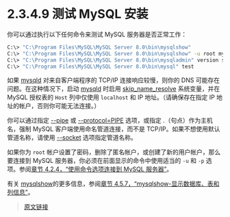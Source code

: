 # 2.3.4.9 测试 MySQL 安装

你可以通过执行以下任何命令来测试 MySQL 服务器是否正常工作：

```bash
C:\> "C:\Program Files\MySQL\MySQL Server 8.0\bin\mysqlshow"
C:\> "C:\Program Files\MySQL\MySQL Server 8.0\bin\mysqlshow" -u root mysql
C:\> "C:\Program Files\MySQL\MySQL Server 8.0\bin\mysqladmin" version status proc
C:\> "C:\Program Files\MySQL\MySQL Server 8.0\bin\mysql" test
```

如果 [mysqld](/4/4.3/4.3.1/mysqld) 对来自客户端程序的 TCP/IP 连接响应较慢，则你的 DNS 可能存在问题。在这种情况下，启动 [mysqld](/4/4.3/4.3.1/mysqld) 时启用 [skip_name_resolve](/5/5.1/5.1.8/server-system-variables) 系统变量，并在 MySQL 授权表的 `Host` 列中仅使用 `localhost` 和 IP 地址。（请确保存在指定 IP 地址的帐户，否则你可能无法连接。）

你可以通过指定 [--pipe](/4/4.2/4.2.3/connection-options) 或 [--protocol=PIPE](/4/4.2/4.2.3/connection-options) 选项，或指定 .（句点）作为主机名，强制 MySQL 客户端使用命名管道连接，而不是 TCP/IP。如果不想使用默认管道名称，请使用 [--socket](/4/4.2/4.2.3/connection-options) 选项指定管道名称。

如果你为 `root` 帐户设置了密码，删除了匿名帐户，或创建了新的用户帐户，那么要连接到 MySQL 服务器，你必须在前面显示的命令中使用适当的 `-u` 和 `-p` 选项。参阅[章节 4.2.4，“使用命令选项连接到 MySQL 服务器”](/4/4.2/4.2.4/connecting)。

有关 [mysqlshow](/4/4.5/4.5.7/mysqlshow)的更多信息，参阅[章节 4.5.7，“mysqlshow-显示数据库、表和列信息”](/4/4.5/4.5.7/mysqlshow)。

> [原文链接](https://dev.mysql.com/doc/refman/8.0/en/windows-testing.html)
